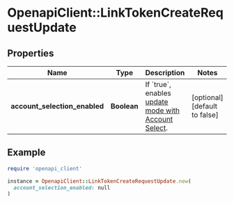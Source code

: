 # OpenapiClient::LinkTokenCreateRequestUpdate

## Properties

| Name | Type | Description | Notes |
| ---- | ---- | ----------- | ----- |
| **account_selection_enabled** | **Boolean** | If &#x60;true&#x60;, enables [update mode with Account Select](https://plaid.com/docs/link/update-mode/#using-update-mode-to-request-new-accounts). | [optional][default to false] |

## Example

```ruby
require 'openapi_client'

instance = OpenapiClient::LinkTokenCreateRequestUpdate.new(
  account_selection_enabled: null
)
```

